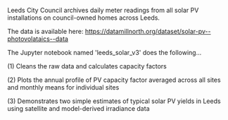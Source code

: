 Leeds City Council archives daily meter readings from all solar PV installations on council-owned homes across Leeds.

The data is available here: https://datamillnorth.org/dataset/solar-pv--photovolataics--data

The Jupyter notebook named 'leeds_solar_v3' does the following...

(1) Cleans the raw data and calculates capacity factors 

(2) Plots the annual profile of PV capacity factor averaged across all sites and monthly means for individual sites

(3) Demonstrates two simple estimates of typical solar PV yields in Leeds using satellite and model-derived irradiance data
